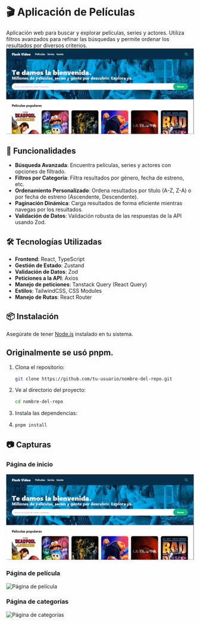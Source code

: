 # 🎬 Aplicación de Películas

Aplicación web para buscar y explorar películas, series y actores. Utiliza filtros avanzados para refinar las búsquedas y permite ordenar los resultados por diversos criterios.
![Página de inicio](./assets/captura-1.png)

## 🚀 Funcionalidades

- **Búsqueda Avanzada**: Encuentra películas, series y actores con opciones de filtrado.
- **Filtros por Categoría**: Filtra resultados por género, fecha de estreno, etc.
- **Ordenamiento Personalizado**: Ordena resultados por título (A-Z, Z-A) o por fecha de estreno (Ascendente, Descendente).
- **Paginación Dinámica**: Carga resultados de forma eficiente mientras navegas por los resultados.
- **Validación de Datos**: Validación robusta de las respuestas de la API usando Zod.

## 🛠 Tecnologías Utilizadas

- **Frontend**: React, TypeScript
- **Gestión de Estado**: Zustand
- **Validación de Datos**: Zod
- **Peticiones a la API**: Axios
- **Manejo de peticiones**: Tanstack Query (React Query)
- **Estilos**: TailwindCSS, CSS Modules
- **Manejo de Rutas**: React Router

## 📦 Instalación

Asegúrate de tener [Node.js](https://nodejs.org/) instalado en tu sistema.

## Originalmente se usó pnpm.

1. Clona el repositorio:
   ```bash
   git clone https://github.com/tu-usuario/nombre-del-repo.git
2. Ve al directorio del proyecto:
   ```bash
   cd nombre-del-repo
3. Instala las dependencias:
4. ```bash
   pnpm install

## 📷 Capturas
### Página de inicio
![Página de inicio](./assets/captura-1.png)
### Página de película
![Página de película](./assets/captura-3.png)
### Página de categorías
![Página de categorías](./assets/captura-2.png)
